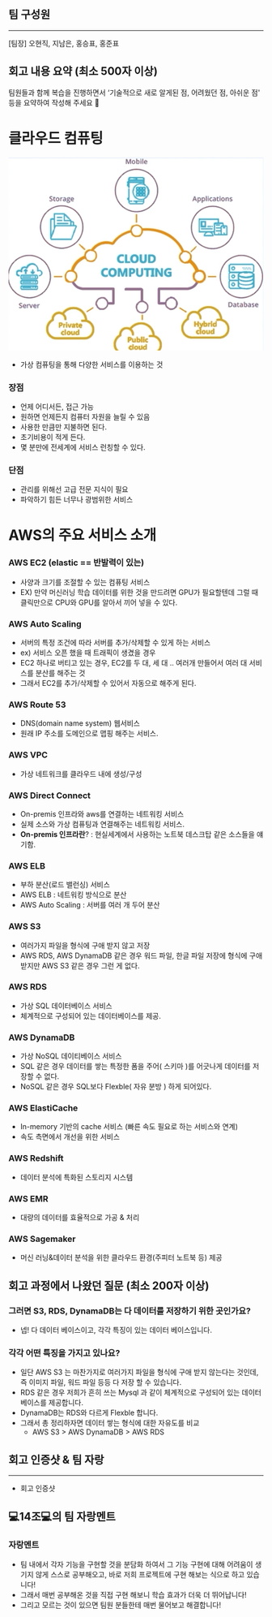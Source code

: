## 팀 구성원

---

[팀장] 오현직, 지남은, 홍승표, 홍준표

## 회고 내용 요약 (최소 500자 이상)
팀원들과 함께 복습을 진행하면서 ‘기술적으로 새로 알게된 점, 어려웠던 점, 아쉬운 점' 등을 요약하여 작성해 주세요 🙂

# 클라우드 컴퓨팅
![ex_screenshot](./img/Untitled.PNG)
- 가상 컴퓨팅을 통해 다양한 서비스를 이용하는 것

### 장점

- 언제 어디서든, 접근 가능
- 원하면 언제든지 컴퓨터 자원을 늘릴 수 있음
- 사용한 만큼만 지불하면 된다.
- 초기비용이 적게 든다.
- 몇 분만에 전세계에 서비스 런칭할 수 있다.

### 단점

- 관리를 위해선 고급 전문 지식이 필요
- 파악하기 힘든 너무나 광범위한 서비스

# AWS의 주요 서비스 소개

### AWS EC2 (elastic == 반발력이 있는)

- 사양과 크기를 조절할 수 있는 컴퓨팅 서비스
- EX) 만약 머신러닝 학습 데이터를 위한 것을 만드려면 GPU가 필요할텐데 그럴 때 클릭만으로 CPU와 GPU를 알아서 끼어 넣을 수 있다.

### AWS Auto Scaling

- 서버의 특정 조건에 따라 서버를 추가/삭제할 수 있게 하는 서비스
- ex) 서비스 오픈 했을 때 트래픽이 생겼을 경우
- EC2 하나로 버티고 있는 경우, EC2를 두 대, 세 대 .. 여러개 만들어서 여러 대 서비스를 분산를 해주는 것
- 그래서 EC2를 추가/삭제할 수 있어서 자동으로 해주게 된다.

### AWS Route 53

- DNS(domain name system) 웹서비스
- 원래 IP 주소를 도메인으로 맵핑 해주는 서비스.

### AWS VPC

- 가상 네트워크를 클라우드 내에 생성/구성

### AWS Direct Connect

- On-premis 인프라와 aws를 연결하는 네트워킹 서비스
- 실제 소스와 가상 컴퓨팅과 연결해주는 네트워킹 서비스.
- **On-premis 인프라란**? : 현실세계에서 사용하는 노트북 데스크탑 같은 소스들을 얘기함.

### AWS ELB

- 부하 분산(로드 밸런싱) 서비스
- AWS ELB : 네트워킹 방식으로 분산
- AWS Auto Scaling : 서버를 여러 개 두어 분산

### AWS S3

- 여러가지 파일을 형식에 구애 받지 않고 저장
- AWS RDS, AWS DynamaDB 같은 경우 워드 파일, 한글 파일 저장에 형식에 구애 받지만 AWS S3 같은 경우 그런 게 없다.

### AWS RDS

- 가상 SQL 데이터베이스 서비스
- 체계적으로 구성되어 있는 데이터베이스를 제공.

### AWS DynamaDB

- 가상 NoSQL 데이티베이스 서비스
- SQL 같은 경우 데이터를 쌓는 특정한 폼을 주어( 스키마 )를 어긋나게 데이터를 저장할 수 없다.
- NoSQL 같은 경우 SQL보다 Flexble( 자유 분방 ) 하게 되어있다.

### AWS ElastiCache

- In-memory 기반의 cache 서비스 (빠른 속도 필요로 하는 서비스와 연계)
- 속도 측면에서 개선을 위한 서비스

### AWS Redshift

- 데이터 분석에 특화된 스토리지 시스템

### AWS EMR

- 대량의 데이터를 효율적으로 가공 & 처리

### AWS Sagemaker

- 머신 러닝&데이터 분석을 위한 클라우드 환경(주피터 노트북 등) 제공

## 회고 과정에서 나왔던 질문 (최소 200자 이상)

### 그러면 S3, RDS, DynamaDB는 다 데이터를 저장하기 위한 곳인가요?
- 넵! 다 데이터 베이스이고, 각각 특징이 있는 데이터 베이스입니다.

### 각각 어떤 특징을 가지고 있나요?
- 일단 AWS S3 는 마찬가지로 여러가지 파일을 형식에 구애 받지 않는다는 것인데, 즉 이미지 파일, 워드 파일 등등 다 저장 할 수 있습니다.
- RDS 같은 경우 저희가 흔히 쓰는 Mysql 과 같이 체계적으로 구성되어 있는 데이터베이스를 제공합니다.
- DynamaDB는 RDS와 다르게 Flexble 합니다.
- 그래서 총 정리하자면 데이터 쌓는 형식에 대한 자유도를 비교
  - AWS S3 > AWS DynamaDB > AWS RDS

## 회고 인증샷 & 팀 자랑

---

- 회고 인증샷



## 💻14조💻의 팀 자랑멘트

### 자랑멘트
- 팀 내에서 각자 기능을 구현할 것을 분담화 하여서 그 기능 구현에 대해 어려움이 생기지 않게 스스로 공부해오고, 바로 저희 프로젝트에 구현 해보는 식으로 하고 있습니다!
- 그래서 매번 공부해온 것을 직접 구현 해보니 학습 효과가 더욱 더 뛰어납니다!
- 그리고 모르는 것이 있으면 팀원 분들한테 매번 물어보고 해결합니다!